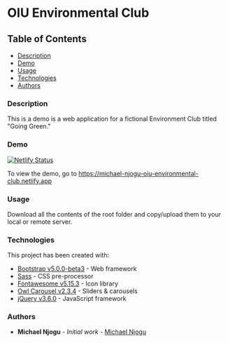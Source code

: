 # OIU Environmental Club

## Table of Contents
* [Description](#description)
* [Demo](#demo)
* [Usage](#usage)
* [Technologies](#technologies)
* [Authors](#authors)

### Description
This is a demo is a web application for a fictional Environment Club titled "Going Green."

### Demo
[![Netlify Status](https://api.netlify.com/api/v1/badges/8e40fae3-2792-46fa-b1b0-0b4f38b8f6de/deploy-status)](https://app.netlify.com/sites/michael-njogu-oiu-environmental-club/deploys)

To view the demo, go to https://michael-njogu-oiu-environmental-club.netlify.app

### Usage
<p>Download all the contents of the root folder and copy/upload them to your local or remote server.</p>

### Technologies
This project has been created with:

* [Bootstrap v5.0.0-beta3](https://getbootstrap.com/docs/5.0/getting-started/introduction/) - Web framework
* [Sass](https://sass-lang.com/documentation) - CSS pre-processor
* [Fontawesome v5.15.3](https://fontawesome.com/) - Icon library
* [Owl Carousel v2.3.4](https://owlcarousel2.github.io/OwlCarousel2/docs/started-welcome.html) - Sliders & carousels
* [jQuery v3.6.0](https://api.jquery.com/) - JavaScript framework

### Authors

* **Michael Njogu** - *Initial work* - [Michael Njogu](https://github.com/Michael-Njogu)